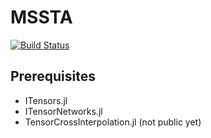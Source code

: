 # MSSTA

[![Build Status](https://github.com/shinaoka/MSSTA.jl/actions/workflows/CI.yml/badge.svg?branch=main)](https://github.com/shinaoka/MSSTA.jl/actions/workflows/CI.yml?query=branch%3Amain)

## Prerequisites
* ITensors.jl
* ITensorNetworks.jl
* TensorCrossInterpolation.jl (not public yet)

